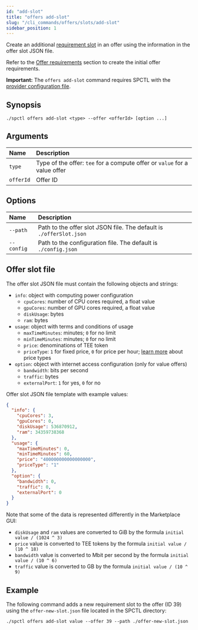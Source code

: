 ```yaml
---
id: "add-slot"
title: "offers add-slot"
slug: "/cli_commands/offers/slots/add-slot"
sidebar_position: 1
---
```


Create an additional [requirement slot](/developers/fundamentals/slots#requirements) in an offer using the information in the offer slot JSON file.

Refer to the [Offer requirements](/developers/cli_guides/providers_offers#offer-requirements) section to create the initial offer requirements.

**Important:** The `offers add-slot` command requires SPCTL with the [provider configuration file](/developers/cli_guides/configure#for-offer-providers).

## Synopsis

```
./spctl offers add-slot <type> --offer <offerId> [option ...]
```

## Arguments

| **Name** | **Description**                 |
|:---------|:--------------------------------|
| `type`   | Type of the offer: `tee` for a compute offer or `value` for a value offer |
| `offerId`  |Offer ID  |

## Options

| **Name** |**Description**                |
|:--------------------|:-------------------------------|
| `--path`            |Path to the offer slot JSON file. The default is `./offerSlot.json`  |
| `--config`          |Path to the configuration file. The default is `./config.json` |

## Offer slot file

The offer slot JSON file must contain the following objects and strings:

- `info`: object with computing power configuration
  + `cpuCores`: number of CPU cores required, a float value
  + `gpuCores`: number of GPU cores required, a float value
  + `diskUsage`: bytes
  + `ram`: bytes
- `usage`: object with terms and conditions of usage
  + `maxTimeMinutes`: minutes; `0` for no limit
  + `minTimeMinutes`: minutes; `0` for no limit
  + `price`: denominations of TEE token
  + `priceType`: `1` for fixed price, `0` for price per hour; [learn more](/developers/fundamentals/orders#cost-and-pricing) about price types
- `option`: object with internet access configuration (only for value offers)
  + `bandwidth`: bits per second
  + `traffic`: bytes
  + `externalPort`: `1` for yes, `0` for no

Offer slot JSON file template with example values:

```json title="offer-new-slot.json"
{
  "info": {
    "cpuCores": 3,
    "gpuCores": 0,
    "diskUsage": 536870912,
    "ram": 34359738368
  },
  "usage": {
    "maxTimeMinutes": 0,
    "minTimeMinutes": 60,
    "price": "400000000000000000",
    "priceType": "1" 
  },
  "option": {
    "bandwidth": 0,
    "traffic": 0,
    "externalPort": 0
  }
}
```

Note that some of the data is represented differently in the Marketplace GUI:
- `diskUsage` and `ram` values are converted to GiB by the formula `initial value / (1024 ^ 3)`
- `price` value is converted to TEE tokens by the formula `initial value / (10 ^ 18)`
- `bandwidth` value is converted to Mbit per second by the formula `initial value / (10 ^ 6)`
- `traffic` value is converted to GB by the formula `initial value / (10 ^ 9)`

## Example

The following command adds a new requirement slot to the offer (ID 39) using the `offer-new-slot.json` file located in the SPCTL directory:

```
./spctl offers add-slot value --offer 39 --path ./offer-new-slot.json
```